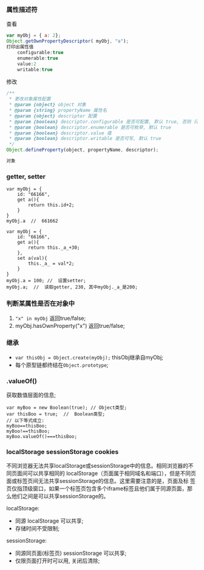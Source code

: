 ### 属性描述符
查看
```js
var myObj = { a: 2};
Object.getOwnPropertyDescriptor( myObj, "a");
打印出属性值
    configurable:true
    enumerable:true
    value:2
    writable:true
```
修改
```js
/**
 * 更改对象属性配置
 * @param {object} object 对象
 * @param {string} propertyName 属性名 
 * @param {object} descriptor 配置
 * @param {boolean} descriptor.configurable 是否可配置, 默认 true, 否则 只读并不能删
 * @param {boolean} descriptor.enumerable 是否可枚举, 默认 true
 * @param {boolean} descriptor.value 值
 * @param {boolean} descriptor.writable 是否可写, 默认 true
 */
Object.defineProperty(object, propertyName, descriptor);

对象

```

### getter, setter
```
var myObj = {
    id: "66166",
    get a(){
        return this.id+2;
    }
}
myObj.a  //  661662
```
```
var myObj = {
    id: "66166",
    get a(){
        return this._a_+30;
    },
    set a(val){
        this._a_ = val*2;
    }
}
myObj.a = 100; //  设置setter;
myObj.a;  //  读取getter, 230, 其中myObj._a_是200;
```

### 判断某属性是否在对象中
1. `"x" in myObj` 返回true/false;
2. myObj.hasOwnProperty("x") 返回true/false;

### 继承
* `var thisObj = Object.create(myObj);` thisObj继承自myObj;
* 每个原型链都终结在`Object.prototype`;

### .valueOf()
获取数值层面的信息;
```
var myBoo = new Boolean(true); // Object类型;
var thisBoo = true;  //  Boolean类型;
// 以下等式成立:
myBoo==thisBoo;
myBoo!==thisBoo;
myBoo.valueOf()===thisBoo;
```


### localStorage sessionStorage cookies
不同浏览器无法共享localStorage或sessionStorage中的信息。相同浏览器的不同页面间可以共享相同的 localStorage（页面属于相同域名和端口），但是不同页面或标签页间无法共享sessionStorage的信息。这里需要注意的是，页面及标 签页仅指顶级窗口，如果一个标签页包含多个iframe标签且他们属于同源页面，那么他们之间是可以共享sessionStorage的。

localStorage: 
* 同源 localStorage 可以共享;
* 存储时间不受限制;

sessionStorage:
* 同源同页面(标签页) sessionStorage 可以共享;
* 仅限页面打开时可以用, 关闭后清除;
